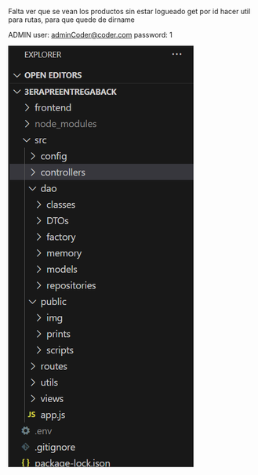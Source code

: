 Falta ver que se vean los productos sin estar logueado
get por id
hacer util para rutas, para que quede de dirname


ADMIN
user: adminCoder@coder.com 
password: 1

![capas](src/public/prints/1capas.png)